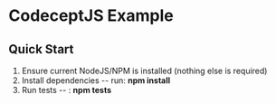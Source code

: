 # CodeceptJS Example

## Quick Start

1. Ensure current NodeJS/NPM is installed (nothing else is required)
2. Install dependencies -- run: __npm install__
3. Run tests -- : __npm tests__
